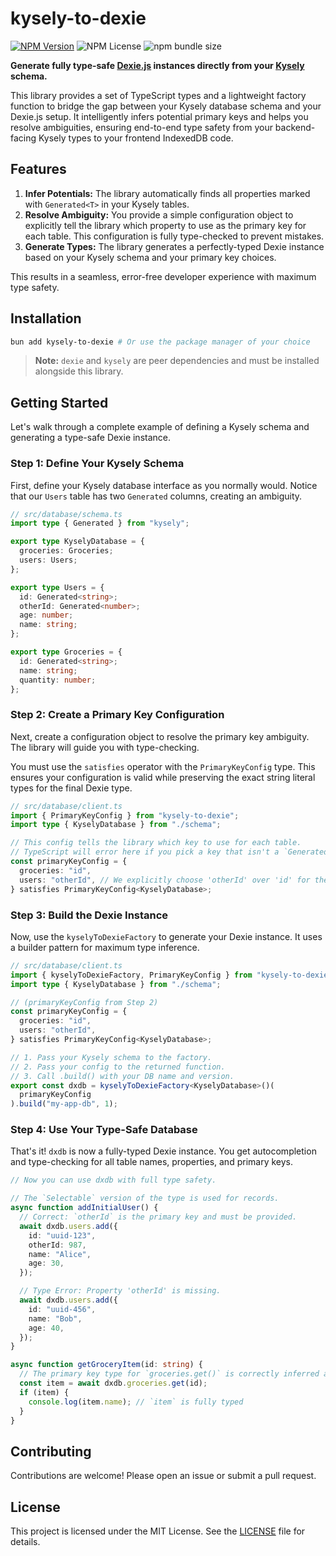# kysely-to-dexie

[![NPM Version](https://img.shields.io/npm/v/kysely-to-dexie)](https://www.npmjs.com/package/kysely-to-dexie)
![NPM License](https://img.shields.io/npm/l/kysely-to-dexie)
![npm bundle size](https://img.shields.io/bundlephobia/min/kysely-to-dexie)


**Generate fully type-safe [Dexie.js](https://dexie.org/) instances directly from your [Kysely](https://kysely.dev/) schema.**

This library provides a set of TypeScript types and a lightweight factory function to bridge the gap between your Kysely database schema and your Dexie.js setup. It intelligently infers potential primary keys and helps you resolve ambiguities, ensuring end-to-end type safety from your backend-facing Kysely types to your frontend IndexedDB code.

## Features

1.  **Infer Potentials:** The library automatically finds all properties marked with `Generated<T>` in your Kysely tables.
2.  **Resolve Ambiguity:** You provide a simple configuration object to explicitly tell the library which property to use as the primary key for each table. This configuration is fully type-checked to prevent mistakes.
3.  **Generate Types:** The library generates a perfectly-typed Dexie instance based on your Kysely schema and your primary key choices.

This results in a seamless, error-free developer experience with maximum type safety.

## Installation

```bash
bun add kysely-to-dexie # Or use the package manager of your choice
```

> **Note:** `dexie` and `kysely` are peer dependencies and must be installed alongside this library.

## Getting Started

Let's walk through a complete example of defining a Kysely schema and generating a type-safe Dexie instance.

### Step 1: Define Your Kysely Schema

First, define your Kysely database interface as you normally would. Notice that our `Users` table has two `Generated` columns, creating an ambiguity.

```typescript
// src/database/schema.ts
import type { Generated } from "kysely";

export type KyselyDatabase = {
  groceries: Groceries;
  users: Users;
};

export type Users = {
  id: Generated<string>;
  otherId: Generated<number>;
  age: number;
  name: string;
};

export type Groceries = {
  id: Generated<string>;
  name: string;
  quantity: number;
};
```

### Step 2: Create a Primary Key Configuration

Next, create a configuration object to resolve the primary key ambiguity. The library will guide you with type-checking.

You must use the `satisfies` operator with the `PrimaryKeyConfig` type. This ensures your configuration is valid while preserving the exact string literal types for the final Dexie type.

```typescript
// src/database/client.ts
import { PrimaryKeyConfig } from "kysely-to-dexie";
import type { KyselyDatabase } from "./schema";

// This config tells the library which key to use for each table.
// TypeScript will error here if you pick a key that isn't a `Generated` type.
const primaryKeyConfig = {
  groceries: "id",
  users: "otherId", // We explicitly choose 'otherId' over 'id' for the Users table.
} satisfies PrimaryKeyConfig<KyselyDatabase>;
```

### Step 3: Build the Dexie Instance

Now, use the `kyselyToDexieFactory` to generate your Dexie instance. It uses a builder pattern for maximum type inference.

```typescript
// src/database/client.ts
import { kyselyToDexieFactory, PrimaryKeyConfig } from "kysely-to-dexie";
import type { KyselyDatabase } from "./schema";

// (primaryKeyConfig from Step 2)
const primaryKeyConfig = {
  groceries: "id",
  users: "otherId",
} satisfies PrimaryKeyConfig<KyselyDatabase>;

// 1. Pass your Kysely schema to the factory.
// 2. Pass your config to the returned function.
// 3. Call .build() with your DB name and version.
export const dxdb = kyselyToDexieFactory<KyselyDatabase>()(
  primaryKeyConfig
).build("my-app-db", 1);
```

### Step 4: Use Your Type-Safe Database

That's it! `dxdb` is now a fully-typed Dexie instance. You get autocompletion and type-checking for all table names, properties, and primary keys.

```typescript
// Now you can use dxdb with full type safety.

// The `Selectable` version of the type is used for records.
async function addInitialUser() {
  // Correct: `otherId` is the primary key and must be provided.
  await dxdb.users.add({
    id: "uuid-123",
    otherId: 987,
    name: "Alice",
    age: 30,
  });

  // Type Error: Property 'otherId' is missing.
  await dxdb.users.add({
    id: "uuid-456",
    name: "Bob",
    age: 40,
  });
}

async function getGroceryItem(id: string) {
  // The primary key type for `groceries.get()` is correctly inferred as `string`.
  const item = await dxdb.groceries.get(id);
  if (item) {
    console.log(item.name); // `item` is fully typed
  }
}
```

## Contributing

Contributions are welcome! Please open an issue or submit a pull request.

## License

This project is licensed under the MIT License. See the [LICENSE](LICENSE) file for details.